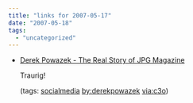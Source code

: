 ```yaml
---
title: "links for 2007-05-17"
date: "2007-05-18"
tags: 
  - "uncategorized"
---
```


- [Derek Powazek - The Real Story of JPG Magazine](http://powazek.com/posts/534)
    
    Traurig!
    
    (tags: [socialmedia](http://del.icio.us/heinzwittenbrink/socialmedia) [by:derekpowazek](http://del.icio.us/heinzwittenbrink/by:derekpowazek) [via:c3o](http://del.icio.us/heinzwittenbrink/via:c3o))
